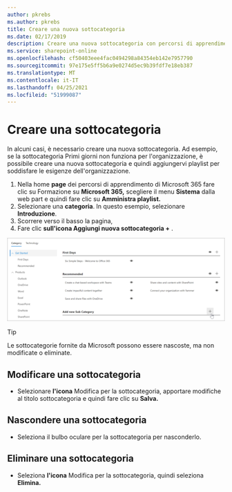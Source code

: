 ```yaml
---
author: pkrebs
ms.author: pkrebs
title: Creare una nuova sottocategoria
ms.date: 02/17/2019
description: Creare una nuova sottocategoria con percorsi di apprendimento
ms.service: sharepoint-online
ms.openlocfilehash: cf50403eee4fac0494298a84354eb142e7957790
ms.sourcegitcommit: 97e175e5ff5b6a9e0274d5ec9b39fdf7e18eb387
ms.translationtype: MT
ms.contentlocale: it-IT
ms.lasthandoff: 04/25/2021
ms.locfileid: "51999087"
---
```

# <a name="create-a-subcategory"></a>Creare una sottocategoria 
In alcuni casi, è necessario creare una nuova sottocategoria. Ad esempio, se la sottocategoria Primi giorni non funziona per l'organizzazione, è possibile creare una nuova sottocategoria e quindi aggiungervi playlist per soddisfare le esigenze dell'organizzazione. 

1. Nella home **page** dei percorsi di apprendimento di Microsoft 365 fare clic su Formazione su **Microsoft 365,** scegliere il menu **Sistema** dalla web part e quindi fare clic su **Amministra playlist.** 
2. Selezionare una **categoria**. In questo esempio, selezionare **Introduzione**.  
3. Scorrere verso il basso la pagina, 
3. Fare clic **sull'icona Aggiungi nuova sottocategoria +** .  

![cg-newsubcategory.png](media/cg-newsubcategory.png)

> [!TIP]
> Le sottocategorie fornite da Microsoft possono essere nascoste, ma non modificate o eliminate. 

## <a name="edit-a-subcategory"></a>Modificare una sottocategoria
- Selezionare **l'icona** Modifica per la sottocategoria, apportare modifiche al titolo sottocategoria e quindi fare clic su **Salva.**

## <a name="hide-a-subcategory"></a>Nascondere una sottocategoria
- Seleziona il bulbo oculare per la sottocategoria per nasconderlo. 

## <a name="delete-a-subcategory"></a>Eliminare una sottocategoria
- Seleziona **l'icona** Modifica per la sottocategoria, quindi seleziona **Elimina.** 
